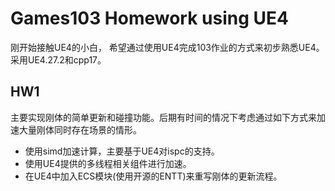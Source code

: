 # Games103 Homework using UE4
刚开始接触UE4的小白， 希望通过使用UE4完成103作业的方式来初步熟悉UE4。采用UE4.27.2和cpp17。
## HW1
主要实现刚体的简单更新和碰撞功能。后期有时间的情况下考虑通过如下方式来加速大量刚体同时存在场景的情形。
+ 使用simd加速计算，主要基于UE4对ispc的支持。
+ 使用UE4提供的多线程相关组件进行加速。
+ 在UE4中加入ECS模块(使用开源的ENTT)来重写刚体的更新流程。